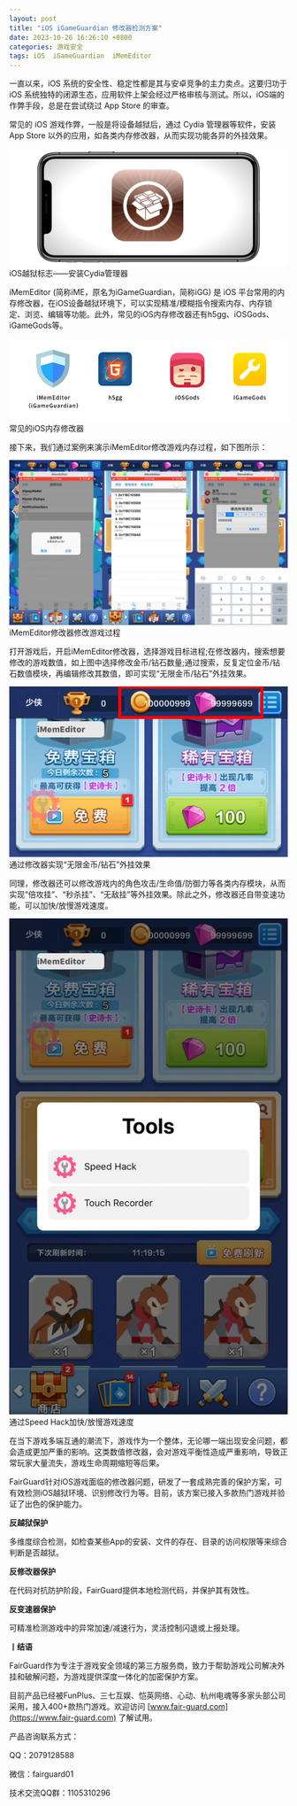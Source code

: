```yaml
---
layout: post
title: "iOS iGameGuardian 修改器检测方案"
date: 2023-10-26 16:26:10 +0800
categories: 游戏安全
tags: iOS  iGameGuardian  iMemEditor
---
```


一直以来，iOS 系统的安全性、稳定性都是其与安卓竞争的主力卖点。这要归功于 iOS 系统独特的闭源生态，应用软件上架会经过严格审核与测试。所以，iOS端的作弊手段，总是在尝试绕过 App Store 的审查。<!-- more -->  

常见的 iOS 游戏作弊，一般是将设备越狱后，通过 Cydia 管理器等软件，安装 App Store 以外的应用，如各类内存修改器，从而实现功能各异的外挂效果。  

![315_21](/assets/res/202103/越狱.png)  
iOS越狱标志——安装Cydia管理器  

iMemEditor (简称iME，原名为iGameGuardian，简称iGG) 是 iOS 平台常用的内存修改器，在iOS设备越狱环境下，可以实现精准/模糊指令搜索内存、内存锁定、浏览、编辑等功能。此外，常见的iOS内存修改器还有h5gg、iOSGods、iGameGods等。  

![315_21](/assets/res/202103/常见的iOS修改器.png)  
常见的iOS内存修改器  

接下来，我们通过案例来演示iMemEditor修改游戏内存过程，如下图所示：  

![315_21](/assets/res/202103/修改过程.png)  
iMemEditor修改器修改游戏过程  

打开游戏后，开启iMemEditor修改器，选择游戏目标进程;在修改器内，搜索想要修改的游戏数值，如上图中选择修改金币/钻石数量;通过搜索，反复定位金币/钻石数值模块，再编辑修改其数值，即可实现“无限金币/钻石”外挂效果。  

![315_21](/assets/res/202103/修改后.png)  
通过修改器实现“无限金币/钻石”外挂效果  

同理，修改器还可以修改游戏内的角色攻击/生命值/防御力等各类内存模块，从而实现“倍攻挂”、“秒杀挂”、“无敌挂”等外挂效果。除此之外，修改器还自带变速功能，可以加快/放慢游戏速度。  

![315_21](/assets/res/202103/修改速度.png)  
通过Speed Hack加快/放慢游戏速度  

在当下游戏多端互通的潮流下，游戏作为一个整体，无论哪一端出现安全问题，都会造成更加严重的影响。这类数值修改器，会对游戏平衡性造成严重影响，导致正常玩家大量流失，游戏生命周期缩短等后果。  

FairGuard针对iOS游戏面临的修改器问题，研发了一套成熟完善的保护方案，可有效检测iOS越狱环境、识别修改行为等。目前，该方案已接入多款热门游戏并验证了出色的保护能力。  

**反越狱保护**  

多维度综合检测，如检查某些App的安装、文件的存在、目录的访问权限等来综合判断是否越狱。  

**反修改器保护**  

在代码对抗防护阶段，FairGuard提供本地检测代码，并保护其有效性。  

**反变速器保护**  

可精准检测游戏中的异常加速/减速行为，灵活控制闪退或上报处理。  


**丨结语**  

FairGuard作为专注于游戏安全领域的第三方服务商，致力于帮助游戏公司解决外挂和破解问题，为游戏提供深度一体化的加密保护方案。  

目前产品已经被FunPlus、三七互娱、恺英网络、心动、杭州电魂等多家头部公司采用，接入400+款热门游戏。欢迎访问 [www.fair-guard.com](https://www.fair-guard.com) 了解试用。    

产品咨询联系方式：  

QQ：2079128588  

微信：fairguard01  

技术交流QQ群：1105310296  